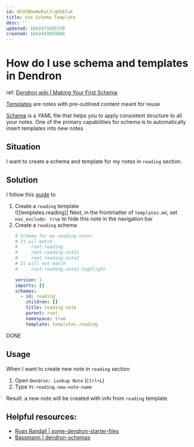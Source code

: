 ```yaml
---
id: 0CUUNDwNeRutJrqHZATuk
title: Use Schema Template
desc: ''
updated: 1642473205370
created: 1642443093888
---
```

# How do I use schema and templates in Dendron
ref: [Dendron wiki | Making Your First Schema](https://wiki.dendron.so/notes/5U4eAiqshI67VxIL40KWH/)

[Templates](https://wiki.dendron.so/notes/861cbdf8-102e-4633-9933-1f3d74df53d2/) are notes with pre-outlined content meant for reuse

[Schema](https://wiki.dendron.so/notes/c5e5adde-5459-409b-b34d-a0d75cbb1052/) is a *YAML* file that helps you to apply consistent structure to all your notes. One of the primary capabilities for schema is to automatically insert templates into new notes

## Situation

I want to create a schema and template for my notes in `reading` section.

## Solution
I follow this [guide](https://wiki.dendron.so/notes/5U4eAiqshI67VxIL40KWH/) to
1. Create a `reading` template  
    ![[templates.reading]]
    Next, in the frontmatter of `templates.md`, set `nav_exclude: true` to hide this note in the navigation bar
2. Create a `reading` schema
    ```yaml
    # Schema for my reading notes
    # It wil match 
    #     root.reading
    #     root.reading.note1
    #     root.reading.note2
    # It will not match
    #     root.reading.note1.highlight
    
    version: 1
    imports: []
    schemas:
      - id: reading
        children: []
        title: reading note
        parent: root
        namespace: true
        template: templates.reading
    ```

DONE

## Usage
When I want to create new note in `reading` section
1. Open `Dendron: Lookup Note` (`Ctrl+L`)
2. Type in: `reading.new-note-name`

Result: a new note will be created with info from `reading` template.

## Helpful resources:
- [Ryan Randall | some-dendron-starter-files](https://github.com/ryan-p-randall/some-dendron-starter-files)
- [Bassmann | dendron-schemas](https://github.com/Bassmann/Dendron-schemas)